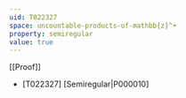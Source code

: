 ```yaml
---
uid: T022327
space: uncountable-products-of-mathbb{z}^+
property: semiregular
value: true
---
```

[[Proof]]

* [T022327] [Semiregular|P000010]

